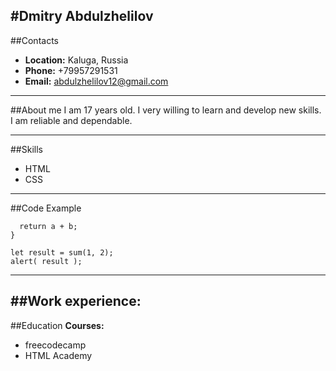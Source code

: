 #Dmitry Abdulzhelilov
---
##Contacts
- **Location:** Kaluga, Russia
- **Phone:** +79957291531
- **Email:** abdulzhelilov12@gmail.com
---
##About me
I am 17 years old.
I very willing to learn and develop new skills.
I am reliable and dependable.

---
##Skills
- HTML
- CSS
---
##Code Example
~~~function sum(a, b) {
  return a + b;
}

let result = sum(1, 2);
alert( result ); 
~~~
---
##Work experience:
---
##Education
**Courses:**

- freecodecamp
- HTML Academy